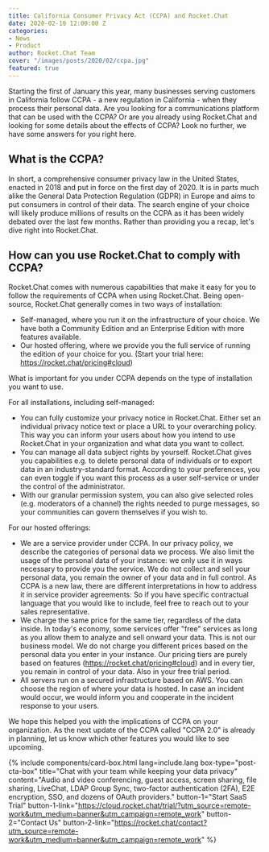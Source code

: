 ```yaml
---
title: California Consumer Privacy Act (CCPA) and Rocket.Chat
date: 2020-02-10 12:00:00 Z
categories:
- News
- Product
author: Rocket.Chat Team
cover: "/images/posts/2020/02/ccpa.jpg"
featured: true
---
```


Starting the first of January this year, many businesses serving customers in California follow CCPA - a new regulation in California - when they process their personal data. Are you looking for a communications platform that can be used with the CCPA? Or are you already using Rocket.Chat and looking for some details about the effects of CCPA? Look no further, we have some answers for you right here.

## What is the CCPA?

In short, a comprehensive consumer privacy law in the United States, enacted in 2018 and put in force on the first day of 2020. It is in parts much alike the General Data Protection Regulation (GDPR) in Europe and aims to put consumers in control of their data. The search engine of your choice will likely produce millions of results on the CCPA as it has been widely debated over the last few months. Rather than providing you a recap, let's dive right into Rocket.Chat.

## How can you use Rocket.Chat to comply with CCPA?

Rocket.Chat comes with numerous capabilities that make it easy for you to follow the requirements of CCPA when using Rocket.Chat. Being open-source, Rocket.Chat generally comes in two ways of installation:

- Self-managed, where you run it on the infrastructure of your choice. We have both a Community Edition and an Enterprise Edition with more features available.
- Our hosted offering, where we provide you the full service of running the edition of your choice for you. (Start your trial here: <https://rocket.chat/pricing#cloud>)

What is important for you under CCPA depends on the type of installation you want to use.

For all installations, including self-managed:

- You can fully customize your privacy notice in Rocket.Chat. Either set an individual privacy notice text or place a URL to your overarching policy. This way you can inform your users about how you intend to use Rocket.Chat in your organization and what data you want to collect.
- You can manage all data subject rights by yourself. Rocket.Chat gives you capabilities e.g. to delete personal data of individuals or to export data in an industry-standard format. According to your preferences, you can even toggle if you want this process as a user self-service or under the control of the administrator.
- With our granular permission system, you can also give selected roles (e.g. moderators of a channel) the rights needed to purge messages, so your communities can govern themselves if you wish to.

For our hosted offerings:

- We are a service provider under CCPA. In our privacy policy, we describe the categories of personal data we process. We also limit the usage of the personal data of your instance: we only use it in ways necessary to provide you the service. We do not collect and sell your personal data, you remain the owner of your data and in full control. As CCPA is a new law, there are different interpretations in how to address it in service provider agreements: So if you have specific contractual language that you would like to include, feel free to reach out to your sales representative.
- We charge the same price for the same tier, regardless of the data inside. In today's economy, some services offer "free" services as long as you allow them to analyze and sell onward your data. This is not our business model. We do not charge you different prices based on the personal data you enter in your instance. Our pricing tiers are purely based on features (https://rocket.chat/pricing#cloud) and in every tier, you remain in control of your data. Also in your free trial period.
- All servers run on a secured infrastructure based on AWS. You can choose the region of where your data is hosted. In case an incident would occur, we would inform you and cooperate in the incident response to your users.

We hope this helped you with the implications of CCPA on your organization. As the next update of the CCPA called "CCPA 2.0" is already in planning, let us know which other features you would like to see upcoming.

{% include components/card-box.html lang=include.lang box-type="post-cta-box" title="Chat with your team while keeping your data privacy" content="Audio and video conferencing, guest access, screen sharing, file sharing, LiveChat, LDAP Group Sync, two-factor authentication (2FA), E2E encryption, SSO, and dozens of OAuth providers." button-1="Start SaaS Trial" button-1-link="https://cloud.rocket.chat/trial/?utm_source=remote-work&utm_medium=banner&utm_campaign=remote_work" button-2="Contact Us" button-2-link="https://rocket.chat/contact?utm_source=remote-work&utm_medium=banner&utm_campaign=remote_work" %}
